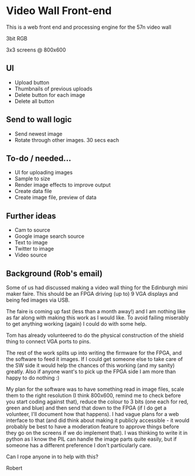 # Video Wall Front-end
This is a web front end and processing engine for the 57n video wall

3bit RGB

3x3 screens @ 800x600


## UI
- Upload button
- Thumbnails of previous uploads
- Delete button for each image
- Delete all button


## Send to wall logic
- Send newest image
- Rotate through other images. 30 secs each

## To-do / needed...
- UI for uploading images
- Sample to size
- Render image effects to improve output
- Create data file
- Create image file, preview of data

## Further ideas
- Cam to source
- Google image search source
- Text to image
- Twitter to image
- Video source

## Background (Rob's email)
Some of us had discussed making a video wall thing for the Edinburgh
mini maker faire. This should be an FPGA driving (up to) 9 VGA displays
and being fed images via USB.

The faire is coming up fast (less than a month away!) and I am nothing
like as far along with making this work as I would like. To avoid
failing miserably to get anything working (again) I could do with some
help.

Tom has already volunteered to do the physical construction of the
shield thing to connect VGA ports to pins.

The rest of the work splits up into writing the firmware for the FPGA,
and the software to feed it images. If I could get someone else to take
care of the SW side it would help the chances of this working (and my
sanity) greatly. Also if anyone want's to pick up the FPGA side I am
more than happy to do nothing :)

My plan for the software was to have something read in image files,
scale them to the right resolution (I think 800x600, remind me to check
before you start coding against that), reduce the colour to 3 bits (one
each for red, green and blue) and then send that down to the FPGA (if I
do get a volunteer, I'll document how that happens). I had vague plans
for a web interface to that (and did think about making it publicly
accessible - it would probably be best to have a moderation feature to
approve things before they go on the screens if we do implement that). I
was thinking to write it in python as I know the PIL can handle the
image parts quite easily, but if someone has a different preference I
don't particularly care.

Can I rope anyone in to help with this?

Robert
